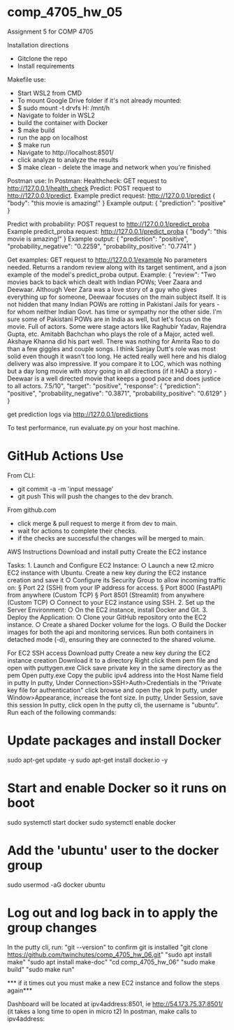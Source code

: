 # comp_4705_hw_05
Assignment 5 for COMP 4705


Installation directions
* Gitclone the repo
* Install requirements

Makefile use:
* Start WSL2 from CMD
* To mount Google Drive folder if it's not already mounted:
* $ sudo mount -t drvfs H: /mnt/h
* Navigate to folder in WSL2
*  build the container with Docker
* $ make build
* run the app on localhost
* $ make run
* Navigate to http://localhost:8501/
* click analyze to analyze the results
* $ make clean - delete the image and network when you're finished

Postman use:
In Postman:
Healthcheck: GET request to http://127.0.0.1/health_check
Predict: POST request to http://127.0.0.1/predict.
Example predict request: http://127.0.0.1/predict
{
    "body": "this movie is amazing!"
}
Example output: 
{
    "prediction": "positive"
}

Predict with probability: POST request to http://127.0.0.1/predict_proba
Example predict_proba request: http://127.0.0.1/predict_proba
{
    "body": "this movie is amazing!"
}
Example output:
{
    "prediction": "positive",
    "probability_negative": "0.2259",
    "probability_positive": "0.7741"
}

Get examples: GET request to http://127.0.0.1/example
No parameters needed. Returns a random review along with its target sentiment, and a json example of the model's predict_proba output.
Example:
{
    "review": "Two movies back to back which dealt with Indian POWs; Veer Zaara and Deewaar. Although Veer Zara was a love story of a guy who gives everything up for someone, Deewaar focuses on the main subject itself. It is not hidden that many Indian POWs are rotting in Pakistani Jails for years - for whom neither Indian Govt. has time or sympathy nor the other side. I'm sure some of Pakistani POWs are in India as well, but let's focus on the movie. Full of actors. Some were stage actors like Raghubir Yadav, Rajendra Gupta, etc. Amitabh Bachchan who plays the role of a Major, acted well. Akshaye Khanna did his part well. There was nothing for Amrita Rao to do than a few giggles and couple songs. I think Sanjay Dutt's role was most solid even though it wasn't too long. He acted really well here and his dialog delivery was also impressive. If you compare it to LOC, which was nothing but a day long movie with story going in all directions (if it HAD a story) - Deewaar is a well directed movie that keeps a good pace and does justice to all actors. 7.5/10",
    "target": "positive",
    "response": {
        "prediction": "positive",
        "probability_negative": "0.3871",
        "probability_positive": "0.6129"
    }
}

get prediction logs via http://127.0.0.1/predictions


To test performance, run evaluate.py on your host machine.

# GitHub Actions Use

From CLI:
* git commit -a -m 'input message'
* git push
This will push the changes to the dev branch.

From github.com
* click merge & pull request to merge it from dev to main.
* wait for actions to complete their checks.
* if the checks are successful the changes will be merged to main.

AWS Instructions
Download and install putty
Create the EC2 instance

Tasks:
    1. Launch and Configure EC2 Instance:
        ○ Launch a new t2.micro EC2 instance with Ubuntu.
        Create a new key *during* the EC2 instance creation and save it
        ○ Configure its Security Group to allow incoming traffic on:
            § Port 22 (SSH) from your IP address for access.
            § Port 8000 (FastAPI) from anywhere (Custom TCP)
            § Port 8501 (Streamlit) from anywhere (Custom TCP)
        ○ Connect to your EC2 instance using SSH.
    2. Set up the Server Environment:
        ○ On the EC2 instance, install Docker and Git.
    3. Deploy the Application:
        ○ Clone your GitHub repository onto the EC2 instance.
        ○ Create a shared Docker volume for the logs.
        ○ Build the Docker images for both the api and monitoring services.
Run both containers in detached mode (-d), ensuring they are connected to the shared volume.

For EC2 SSH access
Download putty
Create a new key *during* the EC2 instance creation
Download it to a directory
Right click them pem file and open with puttygen.exe
Click save private key in the same directory as the pem
Open putty.exe
Copy the public ipv4 address into the Host Name field in putty
In putty, Under Connection>SSH>Auth>Credentials in the "Private key file for authentication" click browse and open the ppk
In putty, under Window>Appearance, increase the font size.
In putty, Under Session, save this session
In putty, click open
In the putty cli, the username is "ubuntu". 
Run each of the following commands:
# Update packages and install Docker
sudo apt-get update -y
sudo apt-get install docker.io -y

# Start and enable Docker so it runs on boot
sudo systemctl start docker
sudo systemctl enable docker

# Add the 'ubuntu' user to the docker group
sudo usermod -aG docker ubuntu

# Log out and log back in to apply the group changes


In the putty cli, run:
"git --version" to confirm git is installed
"git clone https://github.com/twinchutes/comp_4705_hw_06.git"
"sudo apt install make"
"sudo apt install make-doc"
"cd comp_4705_hw_06"
"sudo make build"
"sudo make run"

*** if it times out you must make a new EC2 instance and follow the steps again***

Dashboard will be located at ipv4address:8501, ie http://54.173.75.37:8501/ (it takes a long time to open in micro t2)
In postman, make calls to ipv4address: 